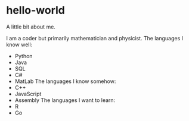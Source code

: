 # hello-world
A little bit about me.

I am a coder but primarily mathematician and physicist. 
The languages I know well:
- Python
- Java
- SQL
- C#
- MatLab
The languages I know somehow:
- C++
- JavaScript
- Assembly
The languages I want to learn:
- R
- Go
